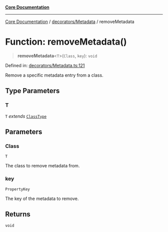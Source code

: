 [**Core Documentation**](../../../README.md)

***

[Core Documentation](../../../README.md) / [decorators/Metadata](../README.md) / removeMetadata

# Function: removeMetadata()

> **removeMetadata**\<`T`\>(`Class`, `key`): `void`

Defined in: [decorators/Metadata.ts:121](https://github.com/stonemjs/core/blob/e2fddc9518734748c09a72d4b4064dd1d4c1288c/src/decorators/Metadata.ts#L121)

Remove a specific metadata entry from a class.

## Type Parameters

### T

`T` *extends* [`ClassType`](../../../declarations/type-aliases/ClassType.md)

## Parameters

### Class

`T`

The class to remove metadata from.

### key

`PropertyKey`

The key of the metadata to remove.

## Returns

`void`
